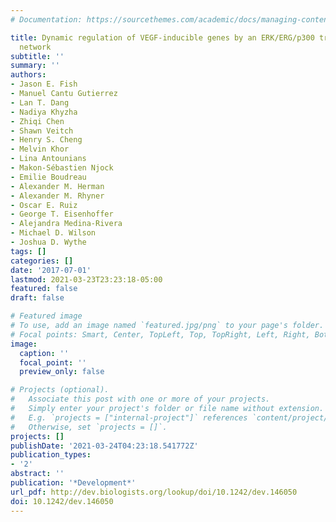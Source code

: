 ```yaml
---
# Documentation: https://sourcethemes.com/academic/docs/managing-content/

title: Dynamic regulation of VEGF-inducible genes by an ERK/ERG/p300 transcriptional
  network
subtitle: ''
summary: ''
authors:
- Jason E. Fish
- Manuel Cantu Gutierrez
- Lan T. Dang
- Nadiya Khyzha
- Zhiqi Chen
- Shawn Veitch
- Henry S. Cheng
- Melvin Khor
- Lina Antounians
- Makon-Sébastien Njock
- Emilie Boudreau
- Alexander M. Herman
- Alexander M. Rhyner
- Oscar E. Ruiz
- George T. Eisenhoffer
- Alejandra Medina-Rivera
- Michael D. Wilson
- Joshua D. Wythe
tags: []
categories: []
date: '2017-07-01'
lastmod: 2021-03-23T23:23:18-05:00
featured: false
draft: false

# Featured image
# To use, add an image named `featured.jpg/png` to your page's folder.
# Focal points: Smart, Center, TopLeft, Top, TopRight, Left, Right, BottomLeft, Bottom, BottomRight.
image:
  caption: ''
  focal_point: ''
  preview_only: false

# Projects (optional).
#   Associate this post with one or more of your projects.
#   Simply enter your project's folder or file name without extension.
#   E.g. `projects = ["internal-project"]` references `content/project/deep-learning/index.md`.
#   Otherwise, set `projects = []`.
projects: []
publishDate: '2021-03-24T04:23:18.541772Z'
publication_types:
- '2'
abstract: ''
publication: '*Development*'
url_pdf: http://dev.biologists.org/lookup/doi/10.1242/dev.146050
doi: 10.1242/dev.146050
---
```


